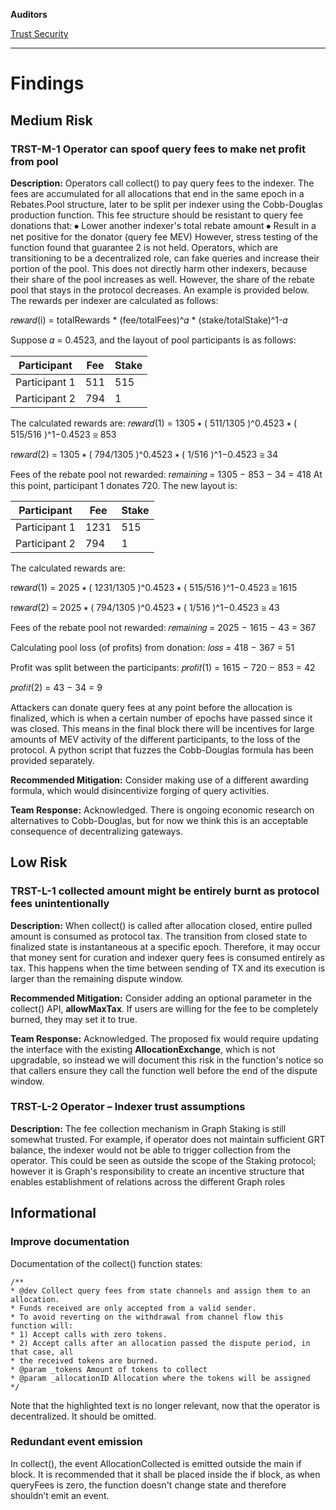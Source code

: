**Auditors**

[Trust Security](https://twitter.com/trust__90)


---


# Findings


## Medium Risk
### TRST-M-1 Operator can spoof query fees to make net profit from pool

**Description:**
Operators call collect() to pay query fees to the indexer. The fees are accumulated for all allocations that end in the same epoch in a Rebates.Pool structure, later to be split per indexer using the Cobb-Douglas production function.
This fee structure should be resistant to query fee donations that:
⦁	Lower another indexer's total rebate amount
⦁	Result in a net positive for the donator (query fee MEV)
However, stress testing of the function found that guarantee 2 is not held. Operators, which are transitioning to be a decentralized role, can fake queries and increase their portion of the pool. This does not directly harm other indexers, because their share of the pool increases as well. However, the share of the rebate pool that stays in the protocol decreases.
An example is provided below. The rewards per indexer are calculated as follows:
 
𝑟𝑒𝑤𝑎𝑟𝑑(i) = totalRewards * (fee/totalFees)^𝛼 * (stake/totalStake)^1-𝛼 

Suppose 𝛼 = 0.4523, and the layout of pool participants is as follows:


|  Participant  | Fee  | Stake|
|---------------|------|------|
| Participant 1 | 511  | 515  |
| Participant 2 | 794  | 1    |


The calculated rewards are:
𝑟𝑒𝑤𝑎𝑟𝑑(1) = 1305 ∗ ( 511/1305 )^0.4523 ∗ ( 515/516 )^1−0.4523 ≅ 853

r𝑒𝑤𝑎𝑟𝑑(2) = 1305 ∗ ( 794/1305 )^0.4523 ∗ ( 1/516 )^1−0.4523 ≅ 34

Fees of the rebate pool not rewarded:
r𝑒𝑚𝑎𝑖𝑛𝑖𝑛𝑔 = 1305 − 853 − 34 = 418
At this point, participant 1 donates 720. The new layout is:

|  Participant  | Fee   | Stake|
|---------------|-------|------|
| Participant 1 | 1231  | 515  |
| Participant 2 | 794   | 1    |

The calculated rewards are:


r𝑒𝑤𝑎𝑟𝑑(1) = 2025 ∗ ( 1231/1305 )^0.4523 ∗ ( 515/516 )^1−0.4523 ≅ 1615

r𝑒𝑤𝑎𝑟𝑑(2) = 2025 ∗ ( 794/1305 )^0.4523 ∗ ( 1/516 )^1−0.4523 ≅ 43

Fees of the rebate pool not rewarded:
𝑟𝑒𝑚𝑎𝑖𝑛𝑖𝑛𝑔 = 2025 − 1615 − 43 = 367

Calculating pool loss (of profits) from donation:
𝑙𝑜𝑠𝑠 = 418 − 367 = 51

Profit was split between the participants:
𝑝𝑟𝑜𝑓𝑖𝑡(1) = 1615 − 720 − 853 = 42

𝑝𝑟𝑜𝑓𝑖𝑡(2) = 43 − 34 = 9

Attackers can donate query fees at any point before the allocation is finalized, which is when 
a certain number of epochs have passed since it was closed. This means in the final block 
there will be incentives for large amounts of MEV activity of the different participants, to the 
loss of the protocol.
A python script that fuzzes the Cobb-Douglas formula has been provided separately.


**Recommended Mitigation:**
Consider making use of a different awarding formula, which would disincentivize forging of 
query activities.

**Team Response:**
Acknowledged. There is ongoing economic research on alternatives to Cobb-Douglas, but for 
now we think this is an acceptable consequence of decentralizing gateways.



## Low Risk
### TRST-L-1 collected amount might be entirely burnt as protocol fees unintentionally

**Description:**
When collect() is called after allocation closed, entire pulled amount is consumed as protocol 
tax. The transition from closed state to finalized state is instantaneous at a specific epoch. 
Therefore, it may occur that money sent for curation and indexer query fees is consumed 
entirely as tax. This happens when the time between sending of TX and its execution is 
larger than the remaining dispute window.

**Recommended Mitigation:**
Consider adding an optional parameter in the collect() API, **allowMaxTax**. If users are willing 
for the fee to be completely burned, they may set it to true.

**Team Response:**
Acknowledged. The proposed fix would require updating the interface with the existing 
**AllocationExchange**, which is not upgradable, so instead we will document this risk in the 
function's notice so that callers ensure they call the function well before the end of the 
dispute window.

### TRST-L-2 Operator – Indexer trust assumptions
**Description:**
The fee collection mechanism in Graph Staking is still somewhat trusted. For example, if 
operator does not maintain sufficient GRT balance, the indexer would not be able to trigger 
collection from the operator. This could be seen as outside the scope of the Staking 
protocol; however it is Graph's responsibility to create an incentive structure that enables 
establishment of relations across the different Graph roles



## Informational
### Improve documentation
Documentation of the collect() function states:
```solidity
/**
* @dev Collect query fees from state channels and assign them to an 
allocation.
* Funds received are only accepted from a valid sender.
* To avoid reverting on the withdrawal from channel flow this 
function will:
* 1) Accept calls with zero tokens.
* 2) Accept calls after an allocation passed the dispute period, in 
that case, all
* the received tokens are burned.
* @param _tokens Amount of tokens to collect
* @param _allocationID Allocation where the tokens will be assigned
*/
```
Note that the highlighted text is no longer relevant, now that the operator is decentralized. 
It should be omitted.

### Redundant event emission

In collect(), the event AllocationCollected is emitted outside the main if block. It is 
recommended that it shall be placed inside the if block, as when queryFees is zero, the 
function doesn't change state and therefore shouldn’t emit an event.